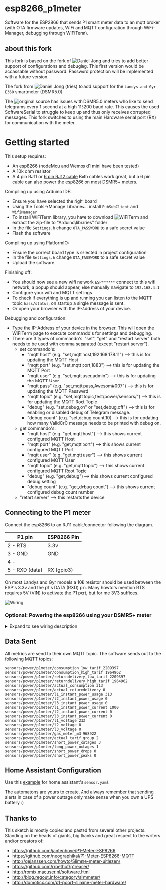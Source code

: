 # esp8266_p1meter

Software for the ESP2866 that sends P1 smart meter data to an mqtt broker (with OTA firmware updates, WiFi and MQTT configuration through WiFi-Manager, debugging through WiFiTerm).

## about this fork

This fork is based on the fork of ![Daniel Jong](https://github.com/daniel-jong/esp8266_p1meter) and tries to add better support of configurations and debuging.
This first version would be accassable without password. Password protection will be implemented with a future version.


The fork from ![Daniel Jong](https://github.com/daniel-jong/esp8266_p1meter) (tries) to add support for the `Landys and Gyr E360` smartmeter (DSMR5.0)

The ![original source](https://github.com/fliphess/esp8266_p1meter) has issues with DSMR5.0 meters who like to send telegrams every 1 second at a high 115200 baud rate. 
This causes the used SoftwareSerial to struggle to keep up and thus only receives corrupted messages. This fork switches to using the main Hardware serial port (RX) for communication with the meter.

# Getting started
This setup requires:
- An esp8266 (nodeMcu and Wemos d1 mini have been tested)
- A 10k ohm resistor
- A 4 pin RJ11 or [6 pin RJ12 cable](https://www.tinytronics.nl/shop/nl/kabels/adapters/rj12-naar-6-pins-dupont-jumper-adapter) Both cables work great, but a 6 pin cable can also power the esp8266 on most DSMR5+ meters.

Compiling up using Arduino IDE:
- Ensure you have selected the right board 
- Using the Tools->Manage Libraries... install `PubSubClient` and `WifiManager`
- To install WiFiTerm library, you have to download ![WiFiTerm](https://github.com/bricoleau/WiFiTerm) and extract the zip-file to "Arduino\libraries" folder
- In the file `Settings.h` change `OTA_PASSWORD` to a safe secret value
- Flash the software

Compiling up using PlatformIO:
- Ensure the correct board type is selected in project configuration
- In the file `Settings.h` change `OTA_PASSWORD` to a safe secret value
- Upload the software.

Finishing off:
- You should now see a new wifi network `ESP******` connect to this wifi network, a popup should appear, else manually navigate to `192.168.4.1`
- Configure your wifi and MQTT settings
- To check if everything is up and running you can listen to the MQTT topic `hass/status`, on startup a single message is sent.
- Or open your browser with the IP-Address of your device.

Debugging and configuration:
- Type the IP-Address of your device in the browser. This will open the WiFiTerm page to execute commando's for settings and debugging.
- There are 3 types of commando's: "set", "get" and "restart server" both needs to be used with comma separated (except "restart server").
  - set commando's:
    - "mqtt host" (e.g. "set,mqtt host,192.168.178.11")         --> this is for updating the MQTT Host
    - "mqtt port" (e.g. "set,mqtt port,1883")                   --> this is for updating the MQTT Port
    - "mqtt user" (e.g. "set,mqtt user,admin")                  --> this is for updating the MQTT User
    - "mqtt pass" (e.g. "set,mqtt pass,Awesom#007")             --> this is for updating the MQTT Password
    - "mqtt topic" (e.g. "set,mqtt topic,test/power/sensors/")  --> this is for updating the MQTT Root Topic
    - "debug" (e.g. "set,debug,on" or "set,debug,off")          --> this is for enabling or disabled debug of Telegram message.
    - "debug count" (e.g. "set,debug count,10)                  --> this is for updating how many ValidCrC message needs to be printed with debug on.
  - get commando's:
    - "mqtt host" (e.g. "get,mqtt host")                        --> this shows current configured MQTT Host
    - "mqtt port" (e.g. "get,mqtt port")                        --> this shows current configured MQTT Port
    - "mqtt user" (e.g. "get,mqtt user")                        --> this shows current configured MQTT User
    - "mqtt topic" (e.g. "get,mqtt topic")                      --> this shows current configured MQTT Root Topic
    - "debug" (e.g. "get,debug")                                --> this shows current configured debug setting
    - "debug count" (e.g. "get,debug count")                    --> this shows current configured debug count number
  - "retart server"                                             --> this restarts the device


## Connecting to the P1 meter
Connect the esp8266 to an RJ11 cable/connector following the diagram.

| P1 pin   | ESP8266 Pin |
| ----     | ---- |
| 2 - RTS  | 3.3v |
| 3 - GND  | GND  |
| 4 -      |      |
| 5 - RXD (data) | RX (gpio3) |

On most Landys and Gyr models a 10K resistor should be used between the ESP's 3.3v and the p1's DATA (RXD) pin. Many howto's mention RTS requires 5V (VIN) to activate the P1 port, but for me 3V3 suffices.

![Wiring](https://raw.githubusercontent.com/daniel-jong/esp8266_p1meter/master/assets/esp8266_p1meter_bb.png)

### Optional: Powering the esp8266 using your DSMR5+ meter 
<details><summary>Expand to see wiring description</summary>
<p>
  
When using a 6 pin cable you can use the power source provided by the meter.
  
| P1 pin   | ESP8266 Pin |
| ----     | ---- |
| 1 - 5v out | 5v or Vin |
| 2 - RTS  | 3.3v |
| 3 - GND  | GND  |
| 4 -      |      |
| 5 - RXD (data) | RX (gpio3) |
| 6 - GND  | GND  |

![Wiring powered by meter](https://raw.githubusercontent.com/daniel-jong/esp8266_p1meter/master/assets/esp8266_p1meter_bb_PoweredByMeter.png)

</p>
</details>

## Data Sent

All metrics are send to their own MQTT topic.
The software sends out to the following MQTT topics:

```
sensors/power/p1meter/consumption_low_tarif 2209397
sensors/power/p1meter/consumption_high_tarif 1964962
sensors/power/p1meter/returndelivery_low_tarif 2209397
sensors/power/p1meter/returndelivery_high_tarif 1964962
sensors/power/p1meter/actual_consumption 313
sensors/power/p1meter/actual_returndelivery 0
sensors/power/p1meter/l1_instant_power_usage 313
sensors/power/p1meter/l2_instant_power_usage 0
sensors/power/p1meter/l3_instant_power_usage 0
sensors/power/p1meter/l1_instant_power_current 1000
sensors/power/p1meter/l2_instant_power_current 0
sensors/power/p1meter/l3_instant_power_current 0
sensors/power/p1meter/l1_voltage 233
sensors/power/p1meter/l2_voltage 0
sensors/power/p1meter/l3_voltage 0
sensors/power/p1meter/gas_meter_m3 968922
sensors/power/p1meter/actual_tarif_group 2
sensors/power/p1meter/short_power_outages 3
sensors/power/p1meter/long_power_outages 1
sensors/power/p1meter/short_power_drops 0
sensors/power/p1meter/short_power_peaks 0
```

## Home Assistant Configuration

Use this [example](https://raw.githubusercontent.com/daniel-jong/esp8266_p1meter/master/assets/p1_sensors.yaml) for home assistant's `sensor.yaml`

The automatons are yours to create.
And always remember that sending alerts in case of a power outtage only make sense when you own a UPS battery :)

## Thanks to

This sketch is mostly copied and pasted from several other projects.
Standing on the heads of giants, big thanks and great respect to the writers and/or creators of:

- https://github.com/jantenhove/P1-Meter-ESP8266
- https://github.com/neographikal/P1-Meter-ESP8266-MQTT
- http://gejanssen.com/howto/Slimme-meter-uitlezen/
- https://github.com/rroethof/p1reader/
- http://romix.macuser.nl/software.html
- http://blog.regout.info/category/slimmeter/
- http://domoticx.com/p1-poort-slimme-meter-hardware/
